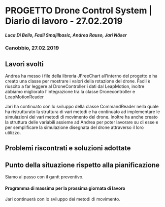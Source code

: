 # PROGETTO Drone Control System | Diario di lavoro - 27.02.2019
##### Luca Di Bello, Fadil Smajilbasic, Andrea Rauso, Jari Näser
### Canobbio, 27.02.2019

## Lavori svolti

Andrea ha messo i file della libreria JFreeChart all'interno del progetto e ha creato una classe per mostrare i valori della rotazione del drone.
Fadil è riuscito a far leggere al DroneController i dati dal LeapMotion, inoltre abbiamo migliorato l'integrazione tra la classe Dronecontroller e LeapMotionReader

Jari ha continuato con lo sviluppo della classe CommandReader nella quale ha ristrutturato la struttura di vari metodi e ha continuato ad implementare le simulazioni dei vari metodi di movimento del drone.
Inoltre ha anche creato la struttura delle variabili assieme ad Andrea per poter lavorare su di esse e per semplificare la simulazione disegnata del drone attraverso il loro utilizzo.

##  Problemi riscontrati e soluzioni adottate


##  Punto della situazione rispetto alla pianificazione
Siamo al passo con il gantt preventivo.

#### Programma di massima per la prossima giornata di lavoro
Jari continuerà con lo sviluppo dei metodi di movimento.
